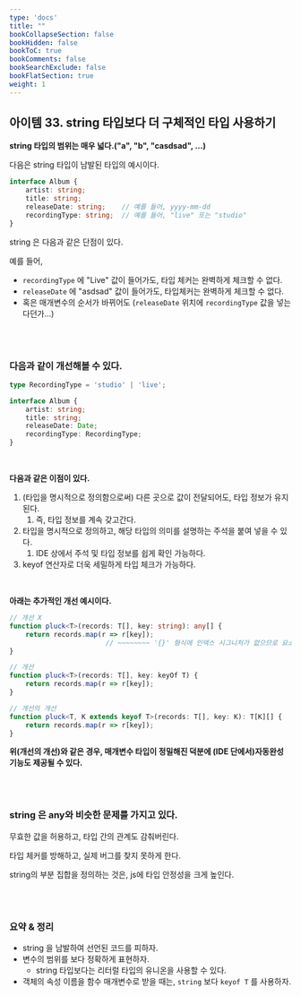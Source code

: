 ```yaml
---
type: 'docs'
title: ""
bookCollapseSection: false
bookHidden: false
bookToC: true
bookComments: false
bookSearchExclude: false
bookFlatSection: true
weight: 1
---
```


## 아이템 33. string 타입보다 더 구체적인 타입 사용하기

**string 타입의 범위는 매우 넓다.("a", "b", "casdsad", ...)**


다음은 string 타입이 남발된 타입의 예시이다.

```ts
interface Album {
    artist: string;
    title: string;
    releaseDate: string;    // 예를 들어, yyyy-mm-dd
    recordingType: string;  // 예를 들어, "live" 또는 "studio"
}
```

string 은 다음과 같은 단점이 있다.

예를 들어, 

- `recordingType` 에 "Live" 값이 들어가도, 타입 체커는 완벽하게 체크할 수 없다.
- `releaseDate` 에 "asdsad" 값이 들어가도, 타입체커는 완벽하게 체크할 수 없다.
- 혹은 매개변수의 순서가 바뀌어도 (`releaseDate` 위치에 `recordingType` 값을 넣는다던가...) 


<br><br>

### 다음과 같이 개선해볼 수 있다.

```ts
type RecordingType = 'studio' | 'live';

interface Album {
    artist: string;
    title: string;
    releaseDate: Date;
    recordingType: RecordingType;
}
```

<br>

**다음과 같은 이점이 있다.**

1. (타입을 명시적으로 정의함으로써) 다른 곳으로 값이 전달되어도, 타입 정보가 유지된다.
   1. 즉, 타입 정보를 계속 갖고간다.
2. 타입을 명시적으로 정의하고, 해당 타입의 의미를 설명하는 주석을 붙여 넣을 수 있다.
   1. IDE 상에서 주석 및 타입 정보를 쉽게 확인 가능하다.
3. keyof 연산자로 더욱 세밀하게 타입 체크가 가능하다.


<br>

**아래는 추가적인 개선 예시이다.**

```ts
// 개선 X
function pluck<T>(records: T[], key: string): any[] {
    return records.map(r => r[key]);
                        // ~~~~~~~~ '{}' 형식에 인덱스 시그니처가 없으므로 요소에 암시적으로 'any' 형식이 있습니다.
}
```

```ts
// 개선
function pluck<T>(records: T[], key: keyOf T) {
    return records.map(r => r[key]);
}
```

```ts
// 개선의 개선 
function pluck<T, K extends keyof T>(records: T[], key: K): T[K][] {
    return records.map(r => r[key]);
}
```

**위(개선의 개선)와 같은 경우, 매개변수 타입이 정밀해진 덕분에 (IDE 단에서)자동완성 기능도 제공될 수 있다.**

<br><br>

### string 은 any와 비슷한 문제를 가지고 있다.

무효한 값을 허용하고, 타입 간의 관계도 감춰버린다.

타입 체커를 방해하고, 실제 버그를 찾지 못하게 한다.

string의 부분 집합을 정의하는 것은, js에 타입 안정성을 크게 높인다.

<br><br>

### 요약 & 정리

- string 을 남발하여 선언된 코드를 피하자.
- 변수의 범위를 보다 정확하게 표현하자.
  - string 타입보다는 리터럴 타입의 유니온을 사용할 수 있다.
- 객체의 속성 이름을 함수 매개변수로 받을 때는, `string` 보다 `keyof T` 를 사용하자.

